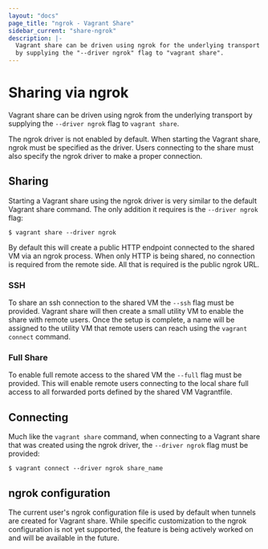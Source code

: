 ```yaml
---
layout: "docs"
page_title: "ngrok - Vagrant Share"
sidebar_current: "share-ngrok"
description: |-
  Vagrant share can be driven using ngrok for the underlying transport
  by supplying the "--driver ngrok" flag to "vagrant share".
---
```


# Sharing via ngrok

Vagrant share can be driven using ngrok from the underlying transport
by supplying the `--driver ngrok` flag to `vagrant share`.

The ngrok driver is not enabled by default. When starting the Vagrant
share, ngrok must be specified as the driver. Users connecting to
the share must also specify the ngrok driver to make a proper connection.


## Sharing

Starting a Vagrant share using the ngrok driver is very similar to the
default Vagrant share command. The only addition it requires is the
`--driver ngrok` flag:

```
$ vagrant share --driver ngrok
```

By default this will create a public HTTP endpoint
connected to the shared VM via an ngrok process. When only HTTP is being
shared, no connection is required from the remote side. All that is required
is the public ngrok URL.

### SSH

To share an ssh connection to the shared VM the `--ssh` flag must be provided.
Vagrant share will then create a small utility VM to enable the share with
remote users. Once the setup is complete, a name will be assigned to the
utility VM that remote users can reach using the `vagrant connect` command.

### Full Share

To enable full remote access to the shared VM the `--full` flag must be provided.
This will enable remote users connecting to the local share full access to all
forwarded ports defined by the shared VM Vagrantfile.

## Connecting

Much like the `vagrant share` command, when connecting to a Vagrant share
that was created using the ngrok driver, the `--driver ngrok` flag must
be provided:

```
$ vagrant connect --driver ngrok share_name
```

## ngrok configuration

The current user's ngrok configuration file is used by default when
tunnels are created for Vagrant share. While specific customization
to the ngrok configuration is not yet supported, the feature is being
actively worked on and will be available in the future.
